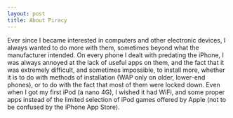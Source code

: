 ```yaml
---
layout: post
title: About Piracy
---
```

Ever since I became interested in computers and other electronic devices, I always wanted to do more with them, sometimes beyond what the manufacturer intended.
On every phone I dealt with predating the iPhone, I was always annoyed at the lack of useful apps on them, and the fact that it was extremely difficult, and sometimes impossible, to install more, whether it is to do with methods of installation (WAP only on older, lower-end phones), or to do with the fact that most of them were locked down.
Even when I got my first iPod (a nano 4G), I wished it had WiFi, and some proper apps instead of the limited selection of iPod games offered by Apple (not to be confused by the iPhone App Store). 
